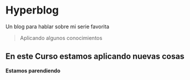 # Hyperblog

Un blog para hablar sobre mi serie favorita

> Aplicando algunos conocimientos 

## En este Curso estamos aplicando nuevas cosas

**Estamos parendiendo**
